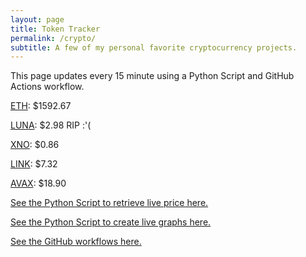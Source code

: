 ```yaml
---
layout: page
title: Token Tracker
permalink: /crypto/
subtitle: A few of my personal favorite cryptocurrency projects.
---
```


 This page updates every 15 minute using a Python Script and GitHub Actions workflow.


<!--BEGINCRYPTOINPUT-->
[ETH](https://smfxfc.github.io/crypto/eth.html): $1592.67

[LUNA](https://smfxfc.github.io/crypto/luna.html): $2.98 RIP :'(

[XNO](https://smfxfc.github.io/crypto/xno.html): $0.86

[LINK](https://smfxfc.github.io/crypto/link.html): $7.32

[AVAX](https://smfxfc.github.io/crypto/avax.html): $18.90

<!--ENDCRYPTOINPUT-->
 
 
[See the Python Script to retrieve live price here.](https://github.com/smfxfc/smfxfc.github.io/blob/master/src/get_cryptos.py)

[See the Python Script to create live graphs here.](https://github.com/smfxfc/smfxfc.github.io/blob/master/src/graph_crypto.py)

[See the GitHub workflows here.](https://github.com/smfxfc/smfxfc.github.io/blob/master/.github/workflows/)
